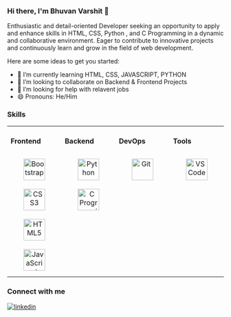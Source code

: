 ### Hi there, I'm Bhuvan Varshit 👋

Enthusiastic and detail-oriented Developer seeking an opportunity to apply and enhance skills in HTML, CSS, Python , and C Programming in a dynamic and collaborative environment. Eager to contribute to innovative projects and continuously learn and grow in the field of web development.

Here are some ideas to get you started:

- 🌱 I’m currently learning HTML, CSS, JAVASCRIPT, PYTHON
- 👯 I’m looking to collaborate on Backend & Frontend Projects
- 🤔 I’m looking for help with relavent jobs
- 😄 Pronouns: He/Him

### Skills
  <table><tr><td valign="top" width="25%">


#### Frontend  
<div align="center">  
<img style="margin: 10px" src="https://profilinator.rishav.dev/skills-assets/bootstrap-plain.svg" alt="Bootstrap" height="50" />  
<img style="margin: 10px" src="https://profilinator.rishav.dev/skills-assets/css3-original-wordmark.svg" alt="CSS3" height="50" />  
<img style="margin: 10px" src="https://profilinator.rishav.dev/skills-assets/html5-original-wordmark.svg" alt="HTML5" height="50" />  
<img style="margin: 10px" src="https://profilinator.rishav.dev/skills-assets/javascript-original.svg" alt="JavaScript" height="50" />  
</div>

</td><td valign="top" width="25%">


#### Backend  
<div align="center">     
<img style="margin: 10px" src="https://profilinator.rishav.dev/skills-assets/python-original.svg" alt="Python" height="50" />  
<img style="margin: 10px" src="https://techedo.com/images/programming-img.jpg" alt="C Programming" height="50" />  
</div>

</td><td valign="top" width="25%">



#### DevOps  
<div align="center">  
<img style="margin: 10px" src="https://profilinator.rishav.dev/skills-assets/git-scm-icon.svg" alt="Git" height="50" />  
</div>

</td><td valign="top" width="25%">

  
#### Tools
<div align="center">
<img style="margin: 10px" src="https://cdn2.steamgriddb.com/grid/3e0604c35f3ba7eedfc33396560b20f5.png" alt="VSCode" height="50" />  
</div>
</td></tr></table>  
  
  
### Connect with me  

<div align="left">
<a href="https://www.linkedin.com/in/bhuvan-varshit-tamarana-81435a172/" target="_blank">
<img src=https://img.shields.io/badge/linkedin-%231E77B5.svg?&style=for-the-badge&logo=linkedin&logoColor=white alt=linkedin style="margin-bottom: 5px;" />
</a>
</div> 
